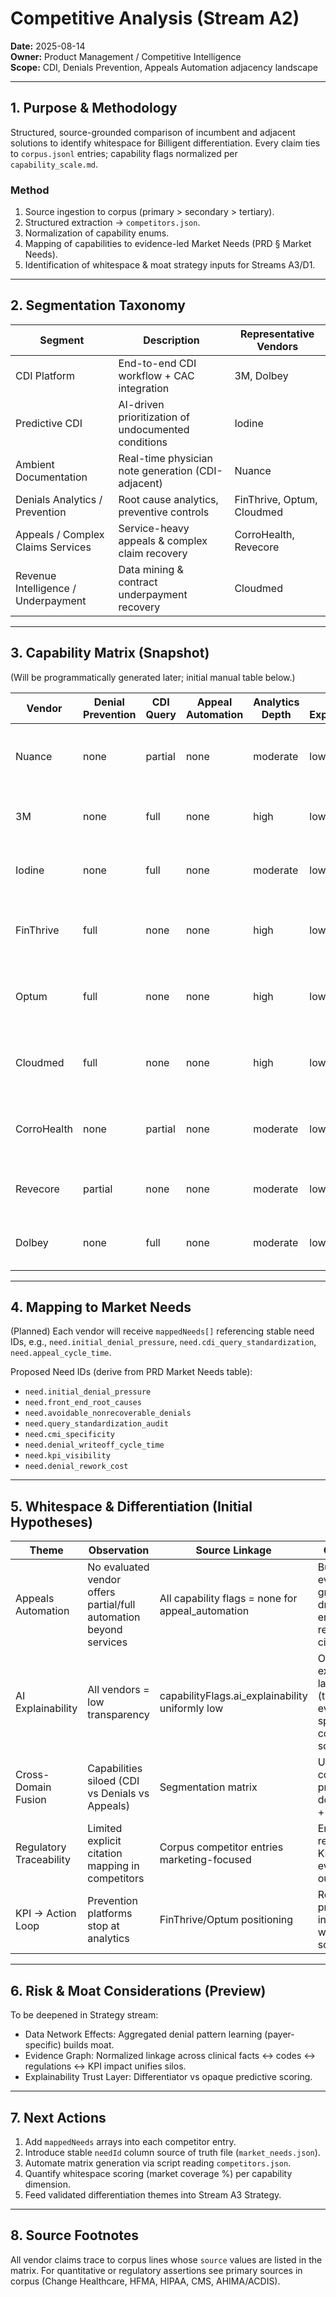 # Competitive Analysis (Stream A2)
**Date:** 2025-08-14  
**Owner:** Product Management / Competitive Intelligence  
**Scope:** CDI, Denials Prevention, Appeals Automation adjacency landscape

---
## 1. Purpose & Methodology
Structured, source-grounded comparison of incumbent and adjacent solutions to identify whitespace for Billigent differentiation. Every claim ties to `corpus.jsonl` entries; capability flags normalized per `capability_scale.md`.

### Method
1. Source ingestion to corpus (primary > secondary > tertiary).  
2. Structured extraction → `competitors.json`.  
3. Normalization of capability enums.  
4. Mapping of capabilities to evidence-led Market Needs (PRD § Market Needs).  
5. Identification of whitespace & moat strategy inputs for Streams A3/D1.

---
## 2. Segmentation Taxonomy
| Segment | Description | Representative Vendors |
|---------|-------------|------------------------|
| CDI Platform | End-to-end CDI workflow + CAC integration | 3M, Dolbey |
| Predictive CDI | AI-driven prioritization of undocumented conditions | Iodine |
| Ambient Documentation | Real-time physician note generation (CDI-adjacent) | Nuance |
| Denials Analytics / Prevention | Root cause analytics, preventive controls | FinThrive, Optum, Cloudmed |
| Appeals / Complex Claims Services | Service-heavy appeals & complex claim recovery | CorroHealth, Revecore |
| Revenue Intelligence / Underpayment | Data mining & contract underpayment recovery | Cloudmed |

---
## 3. Capability Matrix (Snapshot)
(Will be programmatically generated later; initial manual table below.)

| Vendor | Denial Prevention | CDI Query | Appeal Automation | Analytics Depth | AI Explainability | Notable Differentiators | Notable Gaps | Sources |
|--------|-------------------|-----------|-------------------|-----------------|-------------------|-------------------------|-------------|---------|
| Nuance | none | partial | none | moderate | low | Ambient capture | Denial analytics, appeals drafting | Nuance DAX / Dragon Medical One Product Page |
| 3M | none | full | none | high | low | Unified CDI+CAC | Proactive appeals automation | 3M 360 Encompass Suite Overview |
| Iodine | none | full | none | moderate | low | Predictive prioritization | Appeals automation, deep prevention | Iodine Software CDI Suite |
| FinThrive | full | none | none | high | low | Prevention focus | CDI query governance | FinThrive (formerly nThrive) Denials Management |
| Optum | full | none | none | high | low | Scale & payer analytics | Automated drafting, CDI specificity uplift | Optum Denial Management Solutions |
| Cloudmed | full | none | none | high | low | Underpayment/contract depth | Physician-facing CDI workflow, appeals drafting | Cloudmed (R1) Revenue Intelligence |
| CorroHealth | none | partial | none | moderate | low | Service scale | Productized AI appeals | CorroHealth Appeal & Clinical Review Services |
| Revecore | partial | none | none | moderate | low | Complex claims niche | AI CDI specificity, drafting | Revecore Complex Claims & Appeals |
| Dolbey | none | full | none | moderate | low | Combined CAC+CDI | Predictive specificity uplift, appeals | Dolbey Fusion CDI / CAC |

---
## 4. Mapping to Market Needs
(Planned) Each vendor will receive `mappedNeeds[]` referencing stable need IDs, e.g., `need.initial_denial_pressure`, `need.cdi_query_standardization`, `need.appeal_cycle_time`.

Proposed Need IDs (derive from PRD Market Needs table):
- `need.initial_denial_pressure`
- `need.front_end_root_causes`
- `need.avoidable_nonrecoverable_denials`
- `need.query_standardization_audit`
- `need.cmi_specificity`
- `need.denial_writeoff_cycle_time`
- `need.kpi_visibility`
- `need.denial_rework_cost`

---
## 5. Whitespace & Differentiation (Initial Hypotheses)
| Theme | Observation | Source Linkage | Opportunity |
|-------|-------------|----------------|------------|
| Appeals Automation | No evaluated vendor offers partial/full automation beyond services | All capability flags = none for appeal_automation | Build full evidence-grounded drafting engine (RAG + regulatory citation) |
| AI Explainability | All vendors = low transparency | capabilityFlags.ai_explainability uniformly low | Offer high-explainability layer (traceable evidence spans, confidence scores) |
| Cross-Domain Fusion | Capabilities siloed (CDI vs Denials vs Appeals) | Segmentation matrix | Unified cockpit tying prevention + documentation + appeal loop |
| Regulatory Traceability | Limited explicit citation mapping in competitors | Corpus competitor entries marketing-focused | Embed regulatory & KPI citation in every AI output |
| KPI → Action Loop | Prevention platforms stop at analytics | FinThrive/Optum positioning | Real-time prescriptive interventions & workflow scoring |

---
## 6. Risk & Moat Considerations (Preview)
To be deepened in Strategy stream:
- Data Network Effects: Aggregated denial pattern learning (payer-specific) builds moat.
- Evidence Graph: Normalized linkage across clinical facts ↔ codes ↔ regulations ↔ KPI impact unifies silos.
- Explainability Trust Layer: Differentiator vs opaque predictive scoring.

---
## 7. Next Actions
1. Add `mappedNeeds` arrays into each competitor entry.  
2. Introduce stable `needId` column source of truth file (`market_needs.json`).  
3. Automate matrix generation via script reading `competitors.json`.  
4. Quantify whitespace scoring (market coverage %) per capability dimension.  
5. Feed validated differentiation themes into Stream A3 Strategy.

---
## 8. Source Footnotes
All vendor claims trace to corpus lines whose `source` values are listed in the matrix. For quantitative or regulatory assertions see primary sources in corpus (Change Healthcare, HFMA, HIPAA, CMS, AHIMA/ACDIS).
